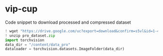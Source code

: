 # vip-cup

Code snippet to download processed and compressed dataset

```python
! wget "https://drive.google.com/uc?export=download&confirm=s5vl&id=1-4bkZ0NDrYMAdaLlyWvVjCyCq1by0gy9" -c -O "pro_dataset.zip"
! unzip pro_dataset.zip
import torchvision
data_dir = "/content/data_pro"
dataloader = torchvision.datasets.ImageFolder(data_dir)
```
